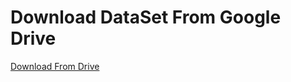 # Download DataSet From Google Drive

[Download From Drive](https://drive.google.com/drive/folders/1sRhr3XKRUG9PrQnSBODIdW8772z6QXSZ?usp=sharing)